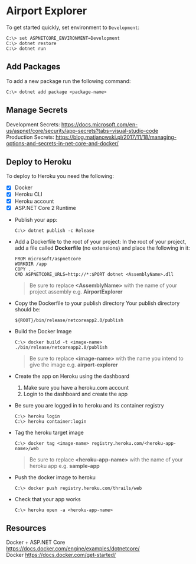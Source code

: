 # Airport Explorer
To get started quickly, set environment to `Development`:

```posh
C:\> set ASPNETCORE_ENVIRONMENT=Development
C:\> dotnet restore
C:\> dotnet run
```

## Add Packages
To add a new package run the following command:

```posh
C:\> dotnet add package <package-name>
```

## Manage Secrets
Development Secrets: <https://docs.microsoft.com/en-us/aspnet/core/security/app-secrets?tabs=visual-studio-code>  
Production Secrets: <https://blog.matjanowski.pl/2017/11/18/managing-options-and-secrets-in-net-core-and-docker/>

## Deploy to Heroku
To deploy to Heroku you need the following:

- [x] Docker
- [x] Heroku CLI
- [x] Heroku account
- [x] ASP.NET Core 2 Runtime

- Publish your app:

  ```posh
  C:\> dotnet publish -c Release
  ```

- Add a Dockerfile to the root of your project: In the root of your project, add a file called **Dockerfile**
  (no extensions) and place the following in it:

  ```
  FROM microsoft/aspnetcore
  WORKDIR /app
  COPY . .
  CMD ASPNETCORE_URLS=http://*:$PORT dotnet <AssemblyName>.dll
  ```

  > Be sure to replace **&lt;AssemblyName&gt;** with the name of your project assembly e.g. **AirportExplorer**

- Copy the Dockerfile to your publish directory
  Your publish directory should be:
  ```
  ${ROOT}/bin/release/netcoreapp2.0/publish
  ```

- Build the Docker Image
  
  ```posh
  C:\> docker build -t <image-name> ./bin/release/netcoreapp2.0/publish
  ```

  > Be sure to replace **&lt;image-name&gt;** with the name you intend to give the image e.g. 
    **airport-explorer**

- Create the app on Heroku using the dashboard
  1. Make sure you have a heroku.com account
  2. Login to the dashboard and create the app

- Be sure you are logged in to heroku and its container registry
  
  ```posh
  C:\> heroku login
  C:\> heroku container:login
  ```

- Tag the heroku target image
  
  ```posh
  C:\> docker tag <image-name> registry.heroku.com/<heroku-app-name>/web
  ```

  > Be sure to replace **&lt;heroku-app-name&gt;** with the name of your heroku app e.g. **sample-app**

- Push the docker image to heroku

  ```posh
  C:\> docker push registry.heroku.com/thrails/web
  ```

- Check that your app works
  
  ```posh
  C:\> heroku open -a <heroku-app-name>
  ```

## Resources
Docker + ASP.NET Core <https://docs.docker.com/engine/examples/dotnetcore/>  
Docker <https://docs.docker.com/get-started/>
